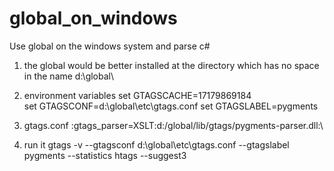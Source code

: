 # global_on_windows
Use global on the windows system and parse c#

1. the global would be better installed at the directory which has no space in the name
 d:\global\

2. environment variables
set GTAGSCACHE=17179869184          
set GTAGSCONF=d:\global\etc\gtags.conf
set GTAGSLABEL=pygments

3. gtags.conf
:gtags_parser=XSLT\:d\:/global/lib/gtags/pygments-parser.dll:\

4. run it
gtags -v --gtagsconf d:\global\etc\gtags.conf  --gtagslabel pygments --statistics
htags --suggest3



